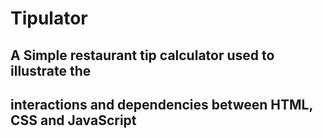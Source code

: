 
  # Tipulator
  ## A Simple restaurant tip calculator used to illustrate the  
  ## interactions and dependencies between HTML, CSS and JavaScript
